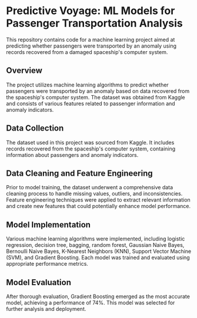 # Predictive Voyage: ML Models for Passenger Transportation Analysis

This repository contains code for a machine learning project aimed at predicting whether passengers were transported by an anomaly using records recovered from a damaged spaceship's computer system.

## Overview

The project utilizes machine learning algorithms to predict whether passengers were transported by an anomaly based on data recovered from the spaceship's computer system. The dataset was obtained from Kaggle and consists of various features related to passenger information and anomaly indicators.

## Data Collection

The dataset used in this project was sourced from Kaggle. It includes records recovered from the spaceship's computer system, containing information about passengers and anomaly indicators.

## Data Cleaning and Feature Engineering

Prior to model training, the dataset underwent a comprehensive data cleaning process to handle missing values, outliers, and inconsistencies. Feature engineering techniques were applied to extract relevant information and create new features that could potentially enhance model performance.

## Model Implementation

Various machine learning algorithms were implemented, including logistic regression, decision tree, bagging, random forest, Gaussian Naive Bayes, Bernoulli Naive Bayes, K-Nearest Neighbors (KNN), Support Vector Machine (SVM), and Gradient Boosting. Each model was trained and evaluated using appropriate performance metrics.

## Model Evaluation

After thorough evaluation, Gradient Boosting emerged as the most accurate model, achieving a performance of 74%. This model was selected for further analysis and deployment.
